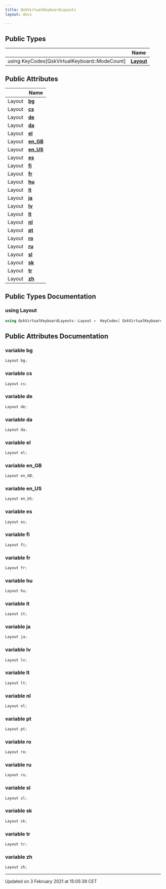 ```yaml
---
title: QskVirtualKeyboardLayouts
layout: docs

---
```





## Public Types

|                | Name           |
| -------------- | -------------- |
| using KeyCodes[QskVirtualKeyboard::ModeCount] | **[Layout](/docs/classes/structQskVirtualKeyboardLayouts/#using-layout)**  |

## Public Attributes

|                | Name           |
| -------------- | -------------- |
| Layout | **[bg](/docs/classes/structQskVirtualKeyboardLayouts/#variable-bg)**  |
| Layout | **[cs](/docs/classes/structQskVirtualKeyboardLayouts/#variable-cs)**  |
| Layout | **[de](/docs/classes/structQskVirtualKeyboardLayouts/#variable-de)**  |
| Layout | **[da](/docs/classes/structQskVirtualKeyboardLayouts/#variable-da)**  |
| Layout | **[el](/docs/classes/structQskVirtualKeyboardLayouts/#variable-el)**  |
| Layout | **[en_GB](/docs/classes/structQskVirtualKeyboardLayouts/#variable-en_gb)**  |
| Layout | **[en_US](/docs/classes/structQskVirtualKeyboardLayouts/#variable-en_us)**  |
| Layout | **[es](/docs/classes/structQskVirtualKeyboardLayouts/#variable-es)**  |
| Layout | **[fi](/docs/classes/structQskVirtualKeyboardLayouts/#variable-fi)**  |
| Layout | **[fr](/docs/classes/structQskVirtualKeyboardLayouts/#variable-fr)**  |
| Layout | **[hu](/docs/classes/structQskVirtualKeyboardLayouts/#variable-hu)**  |
| Layout | **[it](/docs/classes/structQskVirtualKeyboardLayouts/#variable-it)**  |
| Layout | **[ja](/docs/classes/structQskVirtualKeyboardLayouts/#variable-ja)**  |
| Layout | **[lv](/docs/classes/structQskVirtualKeyboardLayouts/#variable-lv)**  |
| Layout | **[lt](/docs/classes/structQskVirtualKeyboardLayouts/#variable-lt)**  |
| Layout | **[nl](/docs/classes/structQskVirtualKeyboardLayouts/#variable-nl)**  |
| Layout | **[pt](/docs/classes/structQskVirtualKeyboardLayouts/#variable-pt)**  |
| Layout | **[ro](/docs/classes/structQskVirtualKeyboardLayouts/#variable-ro)**  |
| Layout | **[ru](/docs/classes/structQskVirtualKeyboardLayouts/#variable-ru)**  |
| Layout | **[sl](/docs/classes/structQskVirtualKeyboardLayouts/#variable-sl)**  |
| Layout | **[sk](/docs/classes/structQskVirtualKeyboardLayouts/#variable-sk)**  |
| Layout | **[tr](/docs/classes/structQskVirtualKeyboardLayouts/#variable-tr)**  |
| Layout | **[zh](/docs/classes/structQskVirtualKeyboardLayouts/#variable-zh)**  |

## Public Types Documentation

### using Layout

```cpp
using QskVirtualKeyboardLayouts::Layout =  KeyCodes[ QskVirtualKeyboard::ModeCount ];
```


## Public Attributes Documentation

### variable bg

```cpp
Layout bg;
```


### variable cs

```cpp
Layout cs;
```


### variable de

```cpp
Layout de;
```


### variable da

```cpp
Layout da;
```


### variable el

```cpp
Layout el;
```


### variable en_GB

```cpp
Layout en_GB;
```


### variable en_US

```cpp
Layout en_US;
```


### variable es

```cpp
Layout es;
```


### variable fi

```cpp
Layout fi;
```


### variable fr

```cpp
Layout fr;
```


### variable hu

```cpp
Layout hu;
```


### variable it

```cpp
Layout it;
```


### variable ja

```cpp
Layout ja;
```


### variable lv

```cpp
Layout lv;
```


### variable lt

```cpp
Layout lt;
```


### variable nl

```cpp
Layout nl;
```


### variable pt

```cpp
Layout pt;
```


### variable ro

```cpp
Layout ro;
```


### variable ru

```cpp
Layout ru;
```


### variable sl

```cpp
Layout sl;
```


### variable sk

```cpp
Layout sk;
```


### variable tr

```cpp
Layout tr;
```


### variable zh

```cpp
Layout zh;
```


-------------------------------

Updated on  3 February 2021 at 15:05:39 CET